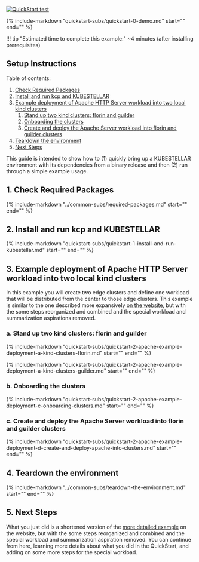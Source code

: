 
[![QuickStart test]({{config.repo_url}}/actions/workflows/docs-ecutable-qs.yml/badge.svg?branch={{config.ks_branch}})]({{config.repo_url}}/actions/workflows/docs-ecutable-qs.yml)&nbsp;&nbsp;&nbsp;

<!-- <img width="500px" src="../../KubeStellar-with-Logo.png" title="KubeStellar"> -->
{%
   include-markdown "quickstart-subs/quickstart-0-demo.md"
   start="<!--quickstart-0-demo-start-->"
   end="<!--quickstart-0-demo-end-->"
%}

!!! tip "Estimated time to complete this example:" 
    ~4 minutes (after installing prerequisites)


## Setup Instructions

Table of contents:

1. [Check Required Packages](#1-check-required-packages)
2. [Install and run kcp and <span class="Space-Bd-BT">KUBESTELLAR</span>](#2-install-and-run-kcp-and-kubestellar)
3. [Example deployment of Apache HTTP Server workload into two local kind clusters](#3-example-deployment-of-apache-http-server-workload-into-two-local-kind-clusters)
      1. [Stand up two kind clusters: florin and guilder](#a-stand-up-two-kind-clusters-florin-and-guilder)
      2. [Onboarding the clusters](#b-onboarding-the-clusters)
      3. [Create and deploy the Apache Server workload into florin and guilder clusters](#c-create-and-deploy-the-apache-server-workload-into-florin-and-guilder-clusters)
4. [Teardown the environment](#4-teardown-the-environment)
5. [Next Steps](#5-next-steps)


This guide is intended to show how to (1) quickly bring up a <span class="Space-Bd-BT">KUBESTELLAR</span> environment with its dependencies from a binary release and then (2) run through a simple example usage.

## 1. Check Required Packages
   
{%
   include-markdown "../common-subs/required-packages.md"
   start="<!--required-packages-start-->"
   end="<!--required-packages-end-->"
%}

## 2. Install and run kcp and <span class="Space-Bd-BT">KUBESTELLAR</span>

{%
   include-markdown "quickstart-subs/quickstart-1-install-and-run-kubestellar.md"
   start="<!--quickstart-1-install-and-run-kubestellar-start-->"
   end="<!--quickstart-1-install-and-run-kubestellar-end-->"
%}

## 3. Example deployment of Apache HTTP Server workload into two local kind clusters

In this example you will create two edge clusters and define one
workload that will be distributed from the center to those edge
clusters.  This example is similar to the one described more
expansively [on the
website](../../Coding%20Milestones/PoC2023q1/example1/),
but with the some steps reorganized and combined and the special
workload and summarization aspirations removed.

### a. Stand up two kind clusters: florin and guilder

{%
   include-markdown "quickstart-subs/quickstart-2-apache-example-deployment-a-kind-clusters-florin.md"
   start="<!--quickstart-2-apache-example-deployment-a-kind-clusters-florin-start-->"
   end="<!--quickstart-2-apache-example-deployment-a-kind-clusters-florin-end-->"
%}

{%
   include-markdown "quickstart-subs/quickstart-2-apache-example-deployment-a-kind-clusters-guilder.md"
   start="<!--quickstart-2-apache-example-deployment-a-kind-clusters-guilder-start-->"
   end="<!--quickstart-2-apache-example-deployment-a-kind-clusters-guilder-end-->"
%}

### b. Onboarding the clusters

{%
   include-markdown "quickstart-subs/quickstart-2-apache-example-deployment-c-onboarding-clusters.md"
   start="<!--quickstart-2-apache-example-deployment-c-onboarding-clusters-start-->"
   end="<!--quickstart-2-apache-example-deployment-c-onboarding-clusters-end-->"
%}

### c. Create and deploy the Apache Server workload into florin and guilder clusters

{%
   include-markdown "quickstart-subs/quickstart-2-apache-example-deployment-d-create-and-deploy-apache-into-clusters.md"
   start="<!--quickstart-2-apache-example-deployment-d-create-and-deploy-apache-into-clusters-start-->"
   end="<!--quickstart-2-apache-example-deployment-d-create-and-deploy-apache-into-clusters-end-->"
%}

## 4. Teardown the environment

{%
   include-markdown "../common-subs/teardown-the-environment.md"
   start="<!--teardown-the-environment-start-->"
   end="<!--teardown-the-environment-end-->"
%}

## 5. Next Steps

What you just did is a shortened version of the 
[more detailed example](../../Coding%20Milestones/PoC2023q1/example1/) on the website,
but with the some steps reorganized and combined and the special
workload and summarization aspiration removed.  You can continue
from here, learning more details about what you did in the QuickStart,
and adding on some more steps for the special workload.


